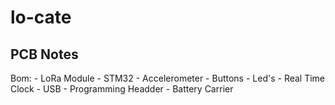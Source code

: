 # lo-cate

## PCB Notes

Bom:
    - LoRa Module 
    - STM32
    - Accelerometer 
    - Buttons
    - Led's
    - Real Time Clock 
    - USB
    - Programming Headder 
    - Battery Carrier